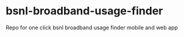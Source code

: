 bsnl-broadband-usage-finder
===========================

Repo for one click bsnl broadband usage finder mobile and web app
